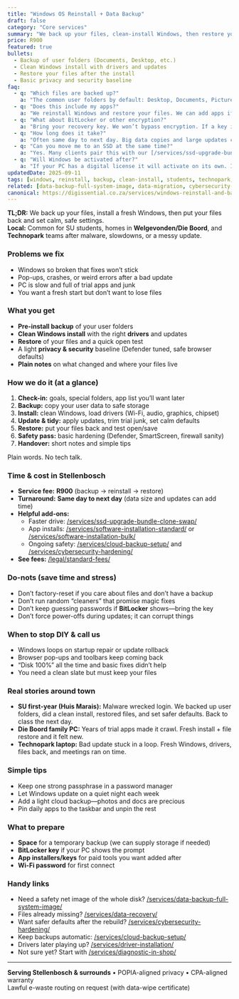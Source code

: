 ```yaml
---
title: "Windows OS Reinstall + Data Backup"
draft: false
category: "Core services"
summary: "We back up your files, clean-install Windows, then restore your data and set a safe, tidy baseline."
price: R900
featured: true
bullets:
  - Backup of user folders (Documents, Desktop, etc.)
  - Clean Windows install with drivers and updates
  - Restore your files after the install
  - Basic privacy and security baseline
faq:
  - q: "Which files are backed up?"
    a: "The common user folders by default: Desktop, Documents, Pictures, Videos, Music, Downloads. Tell us about special folders or app data you need saved."
  - q: "Does this include my apps?"
    a: "We reinstall Windows and restore your files. We can add apps if you bring installers/keys or logins—see our Software Install services."
  - q: "What about BitLocker or other encryption?"
    a: "Bring your recovery key. We won’t bypass encryption. If a key is missing, we’ll pause and talk through options."
  - q: "How long does it take?"
    a: "Often same day to next day. Big data copies and large updates can add time."
  - q: "Can you move me to an SSD at the same time?"
    a: "Yes. Many clients pair this with our [/services/ssd-upgrade-bundle-clone-swap/](/services/ssd-upgrade-bundle-clone-swap/) for speed and space."
  - q: "Will Windows be activated after?"
    a: "If your PC has a digital license it will activate on its own. If not, bring your key or Microsoft account and we’ll set it."
updatedDate: 2025-09-11
tags: [windows, reinstall, backup, clean-install, students, technopark, stellenbosch]
related: [data-backup-full-system-image, data-migration, cybersecurity-hardening, cloud-backup-setup, virus-malware-removal, driver-installation]
canonical: https://digissential.co.za/services/windows-reinstall-and-backup/
---
```


**TL;DR:** We back up your files, install a fresh Windows, then put your files back and set calm, safe settings.  
**Local:** Common for SU students, homes in **Welgevonden/Die Boord**, and **Technopark** teams after malware, slowdowns, or a messy update.

### Problems we fix
- Windows so broken that fixes won’t stick  
- Pop-ups, crashes, or weird errors after a bad update  
- PC is slow and full of trial apps and junk  
- You want a fresh start but don’t want to lose files

### What you get
- **Pre-install backup** of your user folders  
- **Clean Windows install** with the right **drivers** and updates  
- **Restore** of your files and a quick open test  
- A light **privacy & security** baseline (Defender tuned, safe browser defaults)  
- **Plain notes** on what changed and where your files live

### How we do it (at a glance)
1) **Check-in:** goals, special folders, app list you’ll want later  
2) **Backup:** copy your user data to safe storage  
3) **Install:** clean Windows, load drivers (Wi-Fi, audio, graphics, chipset)  
4) **Update & tidy:** apply updates, trim trial junk, set calm defaults  
5) **Restore:** put your files back and test open/save  
6) **Safety pass:** basic hardening (Defender, SmartScreen, firewall sanity)  
7) **Handover:** short notes and simple tips

Plain words. No tech talk.

### Time & cost in Stellenbosch
- **Service fee:** **R900** (backup → reinstall → restore)  
- **Turnaround:** **Same day to next day** (data size and updates can add time)  
- **Helpful add-ons:**  
  - Faster drive: [/services/ssd-upgrade-bundle-clone-swap/](/services/ssd-upgrade-bundle-clone-swap/)  
  - App installs: [/services/software-installation-standard/](/services/software-installation-standard/) or [/services/software-installation-bulk/](/services/software-installation-bulk/)  
  - Ongoing safety: [/services/cloud-backup-setup/](/services/cloud-backup-setup/) and [/services/cybersecurity-hardening/](/services/cybersecurity-hardening/)  
- **See fees:** [/legal/standard-fees/](/legal/standard-fees/)

### Do-nots (save time and stress)
- Don’t factory-reset if you care about files and don’t have a backup  
- Don’t run random “cleaners” that promise magic fixes  
- Don’t keep guessing passwords if **BitLocker** shows—bring the key  
- Don’t force power-offs during updates; it can corrupt things

### When to stop DIY & call us
- Windows loops on startup repair or update rollback  
- Browser pop-ups and toolbars keep coming back  
- “Disk 100%” all the time and basic fixes didn’t help  
- You need a clean slate but must keep your files

### Real stories around town
- **SU first-year (Huis Marais):** Malware wrecked login. We backed up user folders, did a clean install, restored files, and set safer defaults. Back to class the next day.  
- **Die Boord family PC:** Years of trial apps made it crawl. Fresh install + file restore and it felt new.  
- **Technopark laptop:** Bad update stuck in a loop. Fresh Windows, drivers, files back, and meetings ran on time.

### Simple tips
- Keep one strong passphrase in a password manager  
- Let Windows update on a quiet night each week  
- Add a light cloud backup—photos and docs are precious  
- Pin daily apps to the taskbar and unpin the rest

### What to prepare
- **Space** for a temporary backup (we can supply storage if needed)  
- **BitLocker key** if your PC shows the prompt  
- **App installers/keys** for paid tools you want added after  
- **Wi-Fi password** for first connect

### Handy links
- Need a safety net image of the whole disk? [/services/data-backup-full-system-image/](/services/data-backup-full-system-image/)  
- Files already missing? [/services/data-recovery/](/services/data-recovery/)  
- Want safer defaults after the rebuild? [/services/cybersecurity-hardening/](/services/cybersecurity-hardening/)  
- Keep backups automatic: [/services/cloud-backup-setup/](/services/cloud-backup-setup/)  
- Drivers later playing up? [/services/driver-installation/](/services/driver-installation/)  
- Not sure yet? Start with [/services/diagnostic-in-shop/](/services/diagnostic-in-shop/)

---

**Serving Stellenbosch & surrounds** • POPIA-aligned privacy • CPA-aligned warranty  
Lawful e-waste routing on request (with data-wipe certificate)

